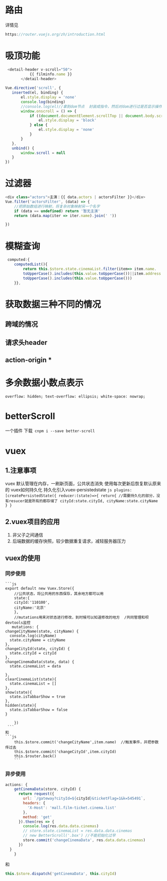 # 路由
   详情见 
   ```js
   https://router.vuejs.org/zh/introduction.html
   ```
# 吸顶功能
 ```js
  <detail-header v-scroll="50">
            {{ filminfo.name }}
        </detail-header>
        
 Vue.directive('scroll', {
    inserted(el, binding) {
        el.style.display = 'none'
        console.log(binding)
        //console.log(el)//拿到dom节点  封装成指令，然后对dom进行过是否显示操作 ,binding.value就是底部tabber的值
        window.onscroll = () => {
            if ((document.documentElement.scrollTop || document.body.scrollTop) > binding.value) {
                el.style.display = 'block'
            } else {
                el.style.display = 'none'
            }
        }
    },
    unbind() {
        window.scroll = null
    }
})
 ```
# 过滤器
```js
<div class="actors">主演：{{ data.actors | actorsFilter }}</div>
Vue.filter('actorsFilter', (data) => {
    //把原始数组进行映射，将复杂对象映射另一个名字
    if (data == undefined) return '暂无主演'
    return (data.map(iter => iter.name).join(' '))

})

```
# 模糊查询
```js
 computed:{
    computedList(){
        return this.$store.state.cinemaList.filter(item=> item.name.
        toUpperCase().includes(this.value.toUpperCase())||item.address.
        toUpperCase().includes(this.value.toUpperCase()))
    }},
```

# 获取数据三种不同的情况
## 跨域的情况
## 请求头header
## action-origin *

# 多余数据小数点表示
 ` overflow: hidden; text-overflow: ellipsis; white-space: nowrap; `


# betterScroll 
  一个插件 下载` cnpm i --save better-scroll` 

# vuex 
## 1.注意事项
vuex 默认管理在内存，一刷新页面，公共状态消失  使用每次更新后恢复默认原来的  vuex如何持久化 
    持久化引入vuex-persistedstate
    ```js
    plugins: [createPersistedState({
    reducer:(state)=>{
      return{
        //需要持久化的部分，没有resucer就是所有的都存储了
      cityId:state.cityId,
      cityName:state.cityName
      }
      }
      ``` 

## 2.vuex项目的应用
1. 非父子之间通信 
2. 后端数据的缓存快照，较少数据重复请求，减轻服务器压力

## vuex的使用
### 同步使用
    ```js
    export default new Vuex.Store({
        //公共状态，将公共用的东西保存，其余地方都可以用
        state:{   
        cityId:'110100',
        cityName:'北京'
        },
        //mutations用来对状态进行修改，到时候可以知道修改的地方  /共同管理和呗devtools监控
       mutations: {
    changeCityName(state, cityName) {
      console.log(cityName)
      state.cityName = cityName
    },
    changeCityId(state, cityId) {
      state.cityId = cityId
    },
    changeCinemaData(state, data) {
      state.cinemaList = data

    },
    clearCinemaList(state){
      state.cinemaList = []
    },
    show(state){
      state.isTabbarShow = true
    },
    hidden(state){
      state.isTabbarShow = false
    }

        }) 
     ```
    和 
    ```js
        this.$store.commit('changeCityName',item.name)  //触发事件，并把参数传过去
        this.$store.commit('changeCityId',item.cityId)
        this.$router.back()
        ```
### 异步使用
```js
actions: {
    getCinemaData(store, cityId) {
      return request({
        url: `/gateway?cityId=${cityId}&ticketFlag=1&k=545491`,
        headers: {
          'X-Host': 'mall.film-ticket.cinema.list'
        },
        method: 'get'
      }).then(res => {
        console.log(res.data.data.cinemas)
        // store.state.cinemaList = res.data.data.cinemas
        // new BetterScroll('.box') //不能初始化过早
        store.commit('changeCinemaData', res.data.data.cinemas)
      })
  }
    }


```

和 
```js
this.$store.dispatch('getCinemaData', this.cityId)
```
